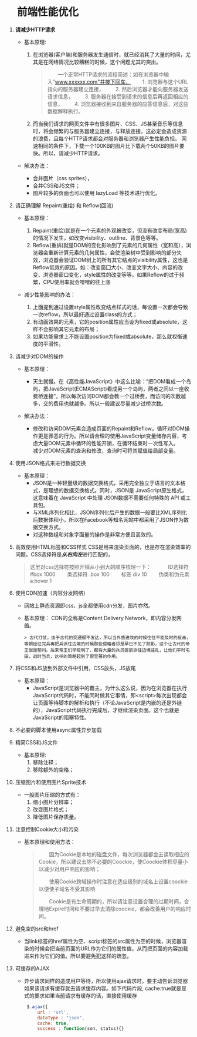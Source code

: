 # 　前端性能优化
 

1. **请减少HTTP请求**　　
	- 基本原理:
    	1. 在浏览器(客户端)和服务器发生通信时，就已经消耗了大量的时间，尤其是在网络情况比较糟糕的时候，这个问题尤其的突出。
    
    		> 　　一个正常HTTP请求的流程简述：如在浏览器中输入"www.xxxxxx.com"并按下回车，
    		> 　　1. 浏览器与这个URL指向的服务器建立连接，
    		> 　　2. 然后浏览器才能向服务器发送请求信息，
    		> 　　3. 服务器在接受到请求的信息后再返回相应的信息，
    		> 　　4. 浏览器接收到来自服务器的应答信息后，对这些数据解释执行。
    
    	2. 而当我们请求的网页文件中有很多图片、CSS、JS甚至音乐等信息时，将会频繁的与服务器建立连接，与释放连接，这必定会造成资源的浪费，且每个HTTP请求都会对服务器和浏览器产生性能负担。
网速相同的条件下，下载一个100KB的图片比下载两个50KB的图片要快。所以，请减少HTTP请求。

    - 解决办法：
        - 合并图片（css sprites），
        - 合并CSS和JS文件；
        - 图片较多的页面也可以使用 lazyLoad 等技术进行优化。

 
2. 请正确理解 Repaint(重绘) 和 Reflow(回流)
    - 基本原理：
        1. Repaint(重绘)就是在一个元素的外观被改变，但没有改变布局(宽高)的情况下发生，如改变visibility、outline、背景色等等。
        2. Reflow(重排)就是DOM的变化影响到了元素的几何属性（宽和高），浏览器会重新计算元素的几何属性，会使渲染树中受到影响的部分失效，浏览器会验证DOM树上的所有其它结点的visibility属性，这也是Reflow低效的原因。如：改变窗囗大小、改变文字大小、内容的改变、浏览器窗口变化，style属性的改变等等。如果Reflow的过于频繁，CPU使用率就会噌噌的往上涨

    - 减少性能影响的办法：
        1. 上面提到通过设置style属性改变结点样式的话，每设置一次都会导致一次reflow，所以最好通过设置class的方式；　
        2. 有动画效果的元素，它的position属性应当设为fixed或absolute，这样不会影响其它元素的布局；
        3. 如果功能需求上不能设置position为fixed或absolute，那么就权衡速度的平滑性。

3. 请减少对DOM的操作　　
    - 基本原理：
        - 天生就慢。在《高性能JavaScript》中这么比喻：“把DOM看成一个岛屿，把JavaScript(ECMAScript)看成另一个岛屿，两者之间以一座收费桥连接”。所以每次访问DOM都会教一个过桥费，而访问的次数越多，交的费用也就越多。所以一般建议尽量减少过桥次数。

    - 解决办法：
        - 修改和访问DOM元素会造成页面的Repaint和Reflow，循环对DOM操作更是罪恶的行为。所以请合理的使用JavaScript变量储存内容，考虑大量DOM元素中循环的性能开销，在循环结束时一次性写入。  
减少对DOM元素的查询和修改，查询时可将其赋值给局部变量。

4. 使用JSON格式来进行数据交换　　
    - 基本原理：
        - JSON是一种轻量级的数据交换格式，采用完全独立于语言的文本格式，是理想的数据交换格式。同时，JSON是 JavaScript原生格式，这意味着在 JavaScript 中处理 JSON数据不需要任何特殊的 API 或工具包。
        - 与XML序列化相比，JSON序列化后产生的数据一般要比XML序列化后数据体积小，所以在Facebook等知名网站中都采用了JSON作为数据交换方式。
        - 对这种数组和对象字面量的操作是非常方便且高效的。

 

5. 高效使用HTML标签和CSS样式
    CSS是用来渲染页面的，也是存在渲染效率的问题。CSS选择符是***从右向左***进行匹配的，
    >   这里对css选择符按照开销从小到大的顺序梳理一下：　
    > 　　ID选择符 #box 1000
    > 　　类选择符 .box  100
    > 　　标签 div 10 
    > 　　伪类和伪元素 a:hover 1

 

6. 使用CDN加速（内容分发网络）
	- 网站上静态资源即css、js全都使用cdn分发，图片亦然。　　
   - 基本原理：
    CDN的全称是Content Delivery Network，即内容分发网络。
    
   		 > 古代打仗，由于古代的交通很不发达，所以当外族进攻的时候往往不能及时的反击，等朝廷征完兵再把兵派往边境的时候那些侵略者却是早已不见了踪影，这个让古代的帝王很是郁闷。后来帝王们学聪明了，都将大量的兵员提前派往边境驻扎，让他们平时屯田，战时当兵，这样的策略起到了很显著的作用。

7. 将CSS和JS放到外部文件中引用，CSS放头，JS放尾　　
    - 基本原理：
        - JavaScript是浏览器中的霸主，为什么这么说，因为在浏览器在执行JavaScript代码时，不能同时做其它事情，即\<script>每次出现都会让页面等待脚本的解析和执行（不论JavaScript是内嵌的还是外链的），JavaScript代码执行完成后，才继续渲染页面。这个也就是JavaScript的阻塞特性。
8. 不必要的脚本使用async属性异步加载
8. 精简CSS和JS文件　　
    - 基本原理:
        1. 移除注释；
        2. 移除额外的空格；

9. 压缩图片和使用图片Sprite技术　　
    - 一般图片压缩的方式有：
        1. 缩小图片分辨率；
        1. 改变图片格式；
        1. 降低图片保存质量。

10. 注意控制Cookie大小和污染　　
	- 基本原理和使用方法：
	
		> 　　因为Cookie是本地的磁盘文件，每次浏览器都会去读取相应的Cookie，所以建议去除不必要的Coockie，使Coockie体积尽量小以减少对用户响应的影响；
		> 
		> 　　使用Cookie跨域操作时注意在适应级别的域名上设置coockie以便使子域名不受其影响
		> 
		> 　　Cookie是有生命周期的，所以请注意设置合理的过期时间，合理地Expire时间和不要过早去清除coockie，都会改善用户的响应时间。

11. 避免空的src和href
	- 当link标签的href属性为空、script标签的src属性为空的时候，浏览器渲染的时候会把当前页面的URL作为它们的属性值，从而把页面的内容加载进来作为它们的值。所以要避免犯这样的疏忽。

12. 可缓存的AJAX
	- 异步请求同样的造成用户等待，所以使用ajax请求时，要主动告诉浏览器如果该请求有缓存就去请求缓存内容。如下代码片段, cache:true就是显式的要求如果当前请求有缓存的话，直接使用缓存
		
		```javascript
		 $.ajax({
		     url : 'url',
		     dataType : "json",
		     cache: true,
		     success : function(son, status){}
		```